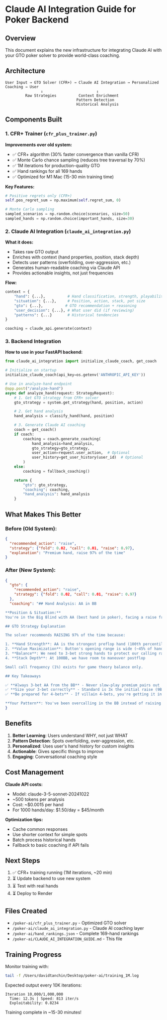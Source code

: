 # Claude AI Integration Guide for Poker Backend

## Overview

This document explains the new infrastructure for integrating Claude AI with your GTO poker solver to provide world-class coaching.

## Architecture

```
User Input → GTO Solver (CFR+) → Claude AI Integration → Personalized Coaching → User
                ↓                        ↓
         Raw Strategies          Context Enrichment
                                Pattern Detection
                                Historical Analysis
```

## Components Built

### 1. CFR+ Trainer (`cfr_plus_trainer.py`)
**Improvements over old system:**
- ✅ CFR+ algorithm (30% faster convergence than vanilla CFR)
- ✅ Monte Carlo chance sampling (reduces tree traversal by 70%)
- ✅ 1M iterations for production-quality GTO
- ✅ Hand rankings for all 169 hands
- ✅ Optimized for M1 Mac (15-30 min training time)

**Key Features:**
```python
# Positive regrets only (CFR+)
self.pos_regret_sum = np.maximum(self.regret_sum, 0)

# Monte Carlo sampling
sampled_scenarios = np.random.choice(scenarios, size=50)
sampled_hands = np.random.choice(important_hands, size=30)
```

### 2. Claude AI Integration (`claude_ai_integration.py`)
**What it does:**
- Takes raw GTO output
- Enriches with context (hand properties, position, stack depth)
- Detects user patterns (overfolding, over-aggression, etc.)
- Generates human-readable coaching via Claude API
- Provides actionable insights, not just frequencies

**Flow:**
```python
context = {
    "hand": {...},          # Hand classification, strength, playability
    "situation": {...},     # Position, action, stack, pot size
    "gto": {...},          # GTO recommendation + reasoning
    "user_decision": {...}, # What user did (if reviewing)
    "patterns": {...}       # Historical tendencies
}

coaching = claude_api.generate(context)
```

### 3. Backend Integration
**How to use in your FastAPI backend:**

```python
from claude_ai_integration import initialize_claude_coach, get_coach

# Initialize on startup
initialize_claude_coach(api_key=os.getenv('ANTHROPIC_API_KEY'))

# Use in analyze-hand endpoint
@app.post("/analyze-hand")
async def analyze_hand(request: StrategyRequest):
    # 1. Get GTO strategy from CFR+ solver
    gto_strategy = system.get_strategy(hand, position, action)

    # 2. Get hand analysis
    hand_analysis = classify_hand(hand, position)

    # 3. Generate Claude AI coaching
    coach = get_coach()
    if coach:
        coaching = coach.generate_coaching(
            hand_analysis=hand_analysis,
            gto_strategy=gto_strategy,
            user_action=request.user_action,  # Optional
            user_history=get_user_history(user_id)  # Optional
        )
    else:
        coaching = fallback_coaching()

    return {
        "gto": gto_strategy,
        "coaching": coaching,
        "hand_analysis": hand_analysis
    }
```

## What Makes This Better

### Before (Old System):
```json
{
  "recommended_action": "raise",
  "strategy": {"fold": 0.02, "call": 0.01, "raise": 0.97},
  "explanation": "Premium hand, raise 97% of the time"
}
```

### After (New System):
```json
{
  "gto": {
    "recommended_action": "raise",
    "strategy": {"fold": 0.02, "call": 0.01, "raise": 0.97}
  },
  "coaching": "## Hand Analysis: AA in BB

**Position & Situation:**
You're in the Big Blind with AA (best hand in poker), facing a raise from the Button. This is a premium spot.

## GTO Strategy Explanation

The solver recommends RAISING 97% of the time because:

1. **Hand Strength**: AA is the strongest preflop hand (100th percentile)
2. **Value Maximization**: Button's opening range is wide (~45% of hands), so we want to build the pot
3. **Balance**: We need to 3-bet strong hands to protect our calling range
4. **Stack Depth**: At 100BB, we have room to maneuver postflop

Small call frequency (1%) exists for game theory balance only.

## Key Takeaways

✅ **Always 3-bet AA from the BB** - Never slow-play premium pairs out of position
✅ **Size your 3-bet correctly** - Standard is 3x the initial raise (9BB)
✅ **Be prepared for 4-bets** - If villain 4-bets, you're getting it in

**Your Pattern**: You've been overcalling in the BB instead of raising. Work on being more aggressive with premium hands!"
}
```

## Benefits

1. **Better Learning**: Users understand WHY, not just WHAT
2. **Pattern Detection**: Spots overfolding, over-aggression, etc.
3. **Personalized**: Uses user's hand history for custom insights
4. **Actionable**: Gives specific things to improve
5. **Engaging**: Conversational coaching style

## Cost Management

**Claude API costs:**
- Model: claude-3-5-sonnet-20241022
- ~500 tokens per analysis
- Cost: ~$0.0015 per hand
- For 1000 hands/day: $1.50/day = $45/month

**Optimization tips:**
- Cache common responses
- Use shorter context for simple spots
- Batch process historical hands
- Fallback to basic coaching if API fails

## Next Steps

1. ✅ CFR+ training running (1M iterations, ~20 min)
2. ⏳ Update backend to use new system
3. ⏳ Test with real hands
4. ⏳ Deploy to Render

## Files Created

- `/poker-ai/cfr_plus_trainer.py` - Optimized GTO solver
- `/poker-ai/claude_ai_integration.py` - Claude AI coaching layer
- `/poker-ai/hand_rankings.json` - Complete 169-hand rankings
- `/poker-ai/CLAUDE_AI_INTEGRATION_GUIDE.md` - This file

## Training Progress

Monitor training with:
```bash
tail -f /Users/davidtanchin/Desktop/poker-ai/training_1M.log
```

Expected output every 10K iterations:
```
Iteration 10,000/1,000,000
  Time: 12.3s | Speed: 813 iter/s
  Exploitability: 0.8234
```

Training complete in ~15-30 minutes!
